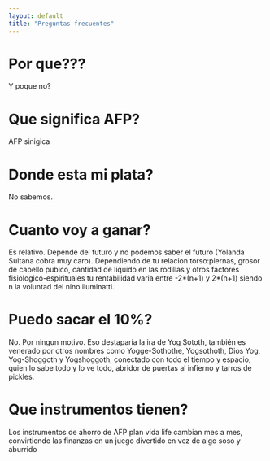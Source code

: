 ```yaml
---
layout: default
title: "Preguntas frecuentes"
---
```


# Por que???

Y poque no?

# Que significa AFP?

AFP sinigica

# Donde esta mi plata?

No sabemos.

# Cuanto voy a ganar?

Es relativo. Depende del futuro y no podemos saber el futuro (Yolanda Sultana cobra muy caro). Dependiendo de tu relacion torso:piernas, grosor de cabello pubico, cantidad de liquido en las rodillas y otros factores fisiologico-espirituales tu rentabilidad varia entre -2*(n+1) y 2*(n+1) siendo n la voluntad del nino iluminatti.

# Puedo sacar el 10%?

No. Por ningun motivo. Eso destaparia la ira de Yog Sototh, también es venerado por otros nombres como Yogge-Sothothe, Yogsothoth, Dios Yog, Yog-Shoggoth y Yogshoggoth, conectado con todo el tiempo y espacio, quien lo sabe todo y lo ve todo, abridor de puertas al infierno y tarros de pickles.

# Que instrumentos tienen?
Los instrumentos de ahorro de AFP plan vida life cambian mes a mes, convirtiendo las finanzas en un juego divertido en vez de algo soso y aburrido